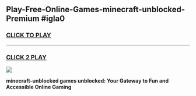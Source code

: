 
## Play-Free-Online-Games-minecraft-unblocked-Premium #igla0
<h3>
<a href="https://premium.freeplayer.one?title=minecraft-unblocked&ref=8M">CLICK TO PLAY</a></h3>
<hr>

<h3>
<a href="https://premium.freeplayer.one?title=minecraft-unblocked&ref=8M">CLICK 2 PLAY</a>
  
</h3>

<a href="https://premium.freeplayer.one?title=minecraft-unblocked&ref=8M"><img src="https://clearcache.store/games.png"></a>


**minecraft-unblocked games unblocked: Your Gateway to Fun and Accessible Online Gaming**

